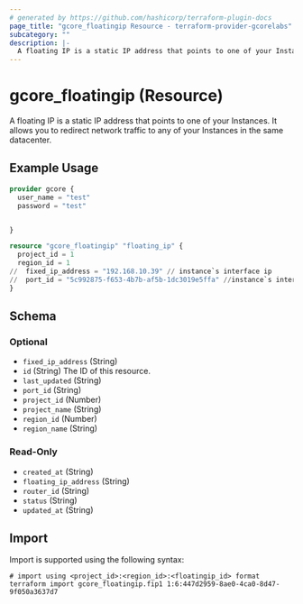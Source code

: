 ```yaml
---
# generated by https://github.com/hashicorp/terraform-plugin-docs
page_title: "gcore_floatingip Resource - terraform-provider-gcorelabs"
subcategory: ""
description: |-
  A floating IP is a static IP address that points to one of your Instances. It allows you to redirect network traffic to any of your Instances in the same datacenter.
---
```


# gcore_floatingip (Resource)

A floating IP is a static IP address that points to one of your Instances. It allows you to redirect network traffic to any of your Instances in the same datacenter.

## Example Usage

```terraform
provider gcore {
  user_name = "test"
  password = "test"


}

resource "gcore_floatingip" "floating_ip" {
  project_id = 1
  region_id = 1
//  fixed_ip_address = "192.168.10.39" // instance`s interface ip
//  port_id = "5c992875-f653-4b7b-af5b-1dc3019e5ffa" //instance`s interface port_id
}
```

<!-- schema generated by tfplugindocs -->
## Schema

### Optional

- `fixed_ip_address` (String)
- `id` (String) The ID of this resource.
- `last_updated` (String)
- `port_id` (String)
- `project_id` (Number)
- `project_name` (String)
- `region_id` (Number)
- `region_name` (String)

### Read-Only

- `created_at` (String)
- `floating_ip_address` (String)
- `router_id` (String)
- `status` (String)
- `updated_at` (String)

## Import

Import is supported using the following syntax:

```shell
# import using <project_id>:<region_id>:<floatingip_id> format
terraform import gcore_floatingip.fip1 1:6:447d2959-8ae0-4ca0-8d47-9f050a3637d7
```
